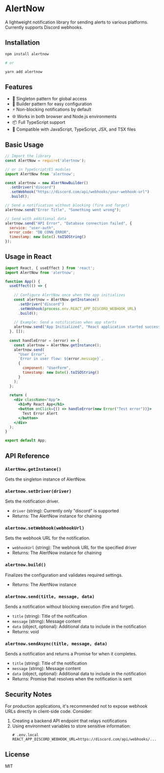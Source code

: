 # AlertNow

A lightweight notification library for sending alerts to various platforms. Currently supports Discord webhooks.

## Installation

```bash
npm install alertnow

# or

yarn add alertnow
```

## Features

- 🔄 Singleton pattern for global access
- 🧱 Builder pattern for easy configuration
- ⚡ Non-blocking notifications by default
- 🌐 Works in both browser and Node.js environments
- 📦 Full TypeScript support
- 🧩 Compatible with JavaScript, TypeScript, JSX, and TSX files

## Basic Usage

```javascript
// Import the library
const AlertNow = require('alertnow');

// or in TypeScript/ES modules
import AlertNow from 'alertnow';

const alertnow = new AlertNowBuilder()
  .setDriver("discord")
  .setWebhook("https://discord.com/api/webhooks/your-webhook-url")
  .build();

// Send a notification without blocking (fire and forget)
alertnow.send("Error Title", "Something went wrong");

// Send with additional data
alertnow.send("API Error", "Database connection failed", {
  service: "user-auth",
  error_code: "DB_CONN_ERROR",
  timestamp: new Date().toISOString()
});
```

## Usage in React

```jsx
import React, { useEffect } from 'react';
import AlertNow from 'alertnow';

function App() {
  useEffect(() => {
    
    // Configure AlertNow once when the app initializes
    const alertnow = AlertNow.getInstance()
      .setDriver("discord")
      .setWebhook(process.env.REACT_APP_DISCORD_WEBHOOK_URL)
      .build();
    
    // Example: Send a notification when app starts
    alertnow.send("App Initialized", "React application started successfully");
  }, []);
  
  const handleError = (error) => {
    const alertnow = AlertNow.getInstance();
    alertnow.send(
      "User Error", 
      `Error in user flow: ${error.message}`,
      { 
        component: "UserForm",
        timestamp: new Date().toISOString()
      }
    );
  };
  
  return (
    <div className="App">
      <h1>My React App</h1>
      <button onClick={() => handleError(new Error("Test error"))}>
        Test Error Alert
      </button>
    </div>
  );
}

export default App;
```

## API Reference

### `AlertNow.getInstance()`

Gets the singleton instance of AlertNow.

### `alertnow.setDriver(driver)`

Sets the notification driver.

- `driver` (string): Currently only "discord" is supported
- Returns: The AlertNow instance for chaining

### `alertnow.setWebhook(webhookUrl)`

Sets the webhook URL for the notification.

- `webhookUrl` (string): The webhook URL for the specified driver
- Returns: The AlertNow instance for chaining

### `alertnow.build()`

Finalizes the configuration and validates required settings.

- Returns: The AlertNow instance

### `alertnow.send(title, message, data)`

Sends a notification without blocking execution (fire and forget).

- `title` (string): Title of the notification
- `message` (string): Message content
- `data` (object, optional): Additional data to include in the notification
- Returns: void

### `alertnow.sendAsync(title, message, data)`

Sends a notification and returns a Promise for when it completes.

- `title` (string): Title of the notification
- `message` (string): Message content
- `data` (object, optional): Additional data to include in the notification
- Returns: Promise that resolves when the notification is sent

## Security Notes

For production applications, it's recommended not to expose webhook URLs directly in client-side code. Consider:

1. Creating a backend API endpoint that relays notifications
2. Using environment variables to store sensitive information:
   ```
   # .env.local
   REACT_APP_DISCORD_WEBHOOK_URL=https://discord.com/api/webhooks/...
   ```

## License

MIT